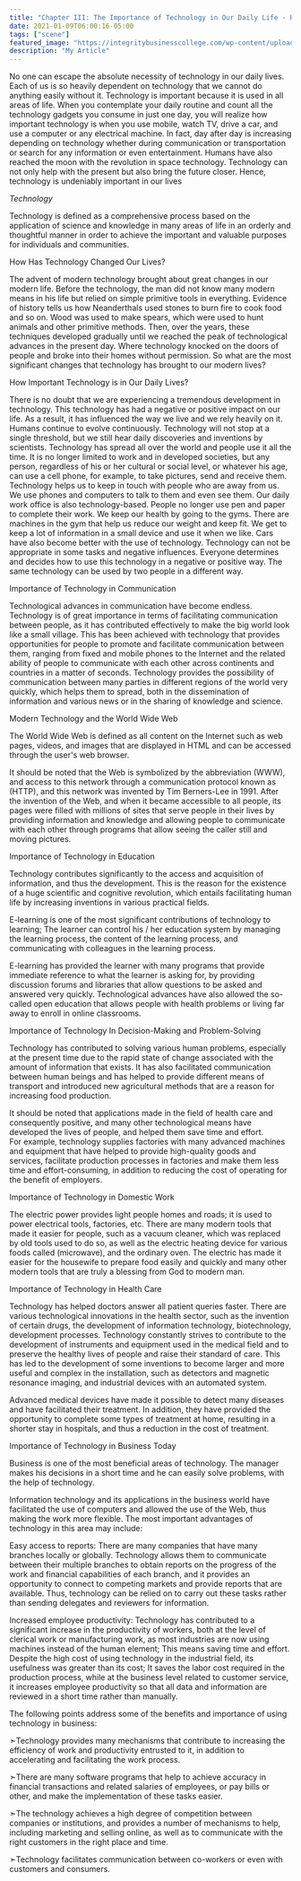```yaml
---
title: "Chapter III: The Importance of Technology in Our Daily Life - How Has Technology Changed Our Lives?"
date: 2021-01-09T06:00:16-05:00
tags: ["scene"]
featured_image: "https://integritybusinesscollege.com/wp-content/uploads/2020/11/IT-Marketing-Photo.jpg"
description: "My Article"
---
```


No one can escape the absolute necessity of technology in our daily lives. Each of us is so heavily dependent on technology that we cannot do anything easily without it. 
Technology is important because it is used in all areas of life. When you contemplate your daily routine and count all the technology gadgets you consume in just one day, you will realize how important technology is when you use mobile, watch TV, drive a car, and use a computer or any electrical machine. 
In fact, day after day is increasing depending on technology whether during communication or transportation or search for any information or even entertainment. 
Humans have also reached the moon with the revolution in space technology. Technology can not only help with the present but also bring the future closer. Hence, technology is undeniably important in our lives

*Technology*

Technology is defined as a comprehensive process based on the application of science and knowledge in many areas of life in an orderly and thoughtful manner in order to achieve the important and valuable purposes for individuals and communities.

How Has Technology Changed Our Lives?

The advent of modern technology brought about great changes in our modern life. Before the technology, the man did not know many modern means in his life but relied on simple primitive tools in everything. 
Evidence of history tells us how Neanderthals used stones to burn fire to cook food and so on. Wood was used to make spears, which were used to hunt animals and other primitive methods. 
Then, over the years, these techniques developed gradually until we reached the peak of technological advances in the present day. 
Where technology knocked on the doors of people and broke into their homes without permission. So what are the most significant changes that technology has brought to our modern lives?

How Important Technology is in Our Daily Lives?

There is no doubt that we are experiencing a tremendous development in technology. This technology has had a negative or positive impact on our life. As a result, it has influenced the way we live and we rely heavily on it. Humans continue to evolve continuously. 
Technology will not stop at a single threshold, but we still hear daily discoveries and inventions by scientists. Technology has spread all over the world and people use it all the time. 
It is no longer limited to work and in developed societies, but any person, regardless of his or her cultural or social level, or whatever his age, can use a cell phone, for example, to take pictures, send and receive them. 
Technology helps us to keep in touch with people who are away from us. We use phones and computers to talk to them and even see them. 
Our daily work office is also technology-based. People no longer use pen and paper to complete their work. We keep our health by going to the gyms. 
There are machines in the gym that help us reduce our weight and keep fit. We get to keep a lot of information in a small device and use it when we like. Cars have also become better with the use of technology. 
Technology can not be appropriate in some tasks and negative influences. Everyone determines and decides how to use this technology in a negative or positive way. 
The same technology can be used by two people in a different way.

Importance of Technology in Communication

 Technological advances in communication have become endless. Technology is of great importance in terms of facilitating communication between people, as it has contributed effectively to make the big world look like a small village. 
This has been achieved with technology that provides opportunities for people to promote and facilitate communication between them, ranging from fixed and mobile phones to the Internet and the related ability of people to communicate with each other across continents and countries in a matter of seconds. 
Technology provides the possibility of communication between many parties in different regions of the world very quickly, which helps them to spread, both in the dissemination of information and various news or in the sharing of knowledge and science.

Modern Technology and the World Wide Web

The World Wide Web is defined as all content on the Internet such as web pages, videos, and images that are displayed in HTML and can be accessed through the user's web browser. 

It should be noted that the Web is symbolized by the abbreviation (WWW), and access to this network through a communication protocol known as (HTTP), and this network was invented by Tim Berners-Lee in 1991. 
After the invention of the Web, and when it became accessible to all people, its pages were filled with millions of sites that serve people in their lives by providing information and knowledge and allowing people to communicate with each other through programs that allow seeing the caller still and moving pictures.

Importance of Technology in Education

Technology contributes significantly to the access and acquisition of information, and thus the development. This is the reason for the existence of a huge scientific and cognitive revolution, which entails facilitating human life by increasing inventions in various practical fields.

E-learning is one of the most significant contributions of technology to learning; The learner can control his / her education system by managing the learning process, the content of the learning process, and communicating with colleagues in the learning process. 

E-learning has provided the learner with many programs that provide immediate reference to what the learner is asking for, by providing discussion forums and libraries that allow questions to be asked and answered very quickly. 
Technological advances have also allowed the so-called open education that allows people with health problems or living far away to enroll in online classrooms.

Importance of Technology In Decision-Making and Problem-Solving

Technology has contributed to solving various human problems, especially at the present time due to the rapid state of change associated with the amount of information that exists. 
It has also facilitated communication between human beings and has helped to provide different means of transport and introduced new agricultural methods that are a reason for increasing food production. 

It should be noted that applications made in the field of health care and consequently positive, and many other technological means have developed the lives of people, and helped them save time and effort.  
For example, technology supplies factories with many advanced machines and equipment that have helped to provide high-quality goods and services, facilitate production processes in factories and make them less time and effort-consuming, in addition to reducing the cost of operating for the benefit of employers.

Importance of Technology in Domestic Work

The electric power provides light people homes and roads; it is used to power electrical tools, factories, etc. 
There are many modern tools that made it easier for people, such as a vacuum cleaner, which was replaced by old tools used to do so, as well as the electric heating device for various foods called (microwave), and the ordinary oven. 
The electric has made it easier for the housewife to prepare food easily and quickly and many other modern tools that are truly a blessing from God to modern man.

Importance of Technology in Health Care

Technology has helped doctors answer all patient queries faster. There are various technological innovations in the health sector, such as the invention of certain drugs, the development of information technology, biotechnology, development processes. 
Technology constantly strives to contribute to the development of instruments and equipment used in the medical field and to preserve the healthy lives of people and raise their standard of care. 
This has led to the development of some inventions to become larger and more useful and complex in the installation, such as detectors and magnetic resonance imaging, and industrial devices with an automated system. 

Advanced medical devices have made it possible to detect many diseases and have facilitated their treatment. In addition, they have provided the opportunity to complete some types of treatment at home, resulting in a shorter stay in hospitals, and thus a reduction in the cost of treatment.



Importance of Technology in Business Today

Business is one of the most beneficial areas of technology. The manager makes his decisions in a short time and he can easily solve problems, with the help of technology.

Information technology and its applications in the business world have facilitated the use of computers and allowed the use of the Web, thus making the work more flexible.  The most important advantages of technology in this area may include:

Easy access to reports: There are many companies that have many branches locally or globally. 
Technology allows them to communicate between their multiple branches to obtain reports on the progress of the work and financial capabilities of each branch, and it provides an opportunity to connect to competing markets and provide reports that are available. 
Thus, technology can be relied on to carry out these tasks rather than sending delegates and reviewers for information.

Increased employee productivity: Technology has contributed to a significant increase in the productivity of workers, both at the level of clerical work or manufacturing work, as most industries are now using machines instead of the human element; This means saving time and effort. 
Despite the high cost of using technology in the industrial field, its usefulness was greater than its cost; It saves the labor cost required in the production process, while at the business level related to customer service, it increases employee productivity so that all data and information are reviewed in a short time rather than manually.

The following points address some of the benefits and importance of using technology in business:

➣Technology provides many mechanisms that contribute to increasing the efficiency of work and productivity entrusted to it, in addition to accelerating and facilitating the work process.

➣There are many software programs that help to achieve accuracy in financial transactions and related salaries of employees, or pay bills or other, and make the implementation of these tasks easier.

➣The technology achieves a high degree of competition between companies or institutions, and provides a number of mechanisms to help, including marketing and selling online, as well as to communicate with the right customers in the right place and time.

➣Technology facilitates communication between co-workers or even with customers and consumers.
